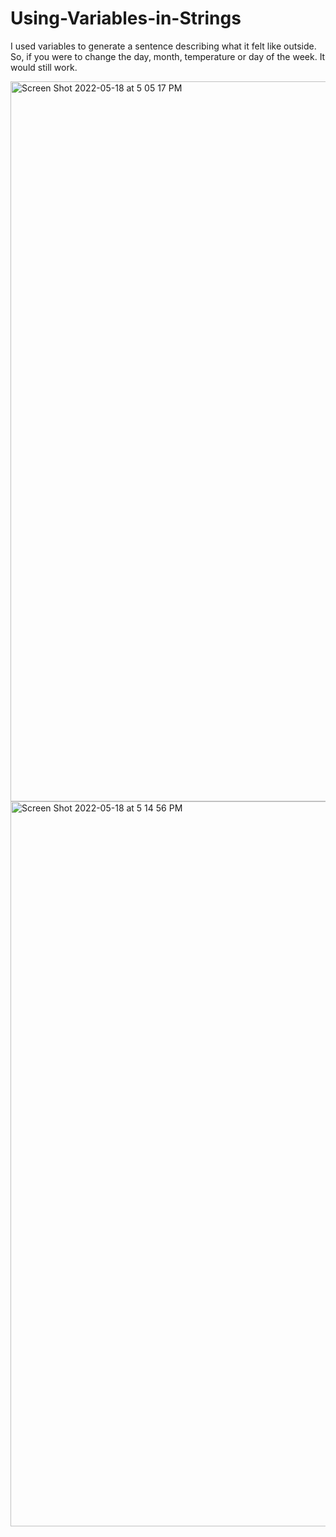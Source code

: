 # Using-Variables-in-Strings
I used variables to generate a sentence describing what it felt like outside. So, if you were to change the day, month, temperature or day of the week. It would still work. 

<img width="1152" alt="Screen Shot 2022-05-18 at 5 05 17 PM" src="https://user-images.githubusercontent.com/102332459/169157094-9842d08d-8a68-44fa-a249-617f3a8cfc13.png">

<img width="1160" alt="Screen Shot 2022-05-18 at 5 14 56 PM" src="https://user-images.githubusercontent.com/102332459/169157109-c64e8c98-e4ef-487f-b866-053919a6409e.png">
